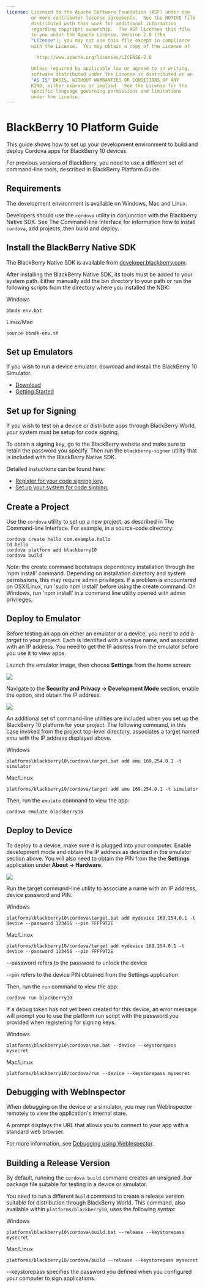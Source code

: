 ```yaml
---
license: Licensed to the Apache Software Foundation (ASF) under one
         or more contributor license agreements.  See the NOTICE file
         distributed with this work for additional information
         regarding copyright ownership.  The ASF licenses this file
         to you under the Apache License, Version 2.0 (the
         "License"); you may not use this file except in compliance
         with the License.  You may obtain a copy of the License at

           http://www.apache.org/licenses/LICENSE-2.0

         Unless required by applicable law or agreed to in writing,
         software distributed under the License is distributed on an
         "AS IS" BASIS, WITHOUT WARRANTIES OR CONDITIONS OF ANY
         KIND, either express or implied.  See the License for the
         specific language governing permissions and limitations
         under the License.
---
```


# BlackBerry 10 Platform Guide

This guide shows how to set up your development environment to build and deploy Cordova apps for BlackBerry 10 devices.

For previous versions of BlackBerry, you need to use a different set of command-line tools, described in BlackBerry Platform Guide.

## Requirements

The development environment is available on Windows, Mac and Linux.

Developers should use the `cordova` utility in conjunction with the Blackberry Native SDK.  See The Command-line Interface for information how to install `cordova`, add projects, then build and deploy.

## Install the BlackBerry Native SDK

The BlackBerry Native SDK is available from [developer.blackberry.com](http://developer.blackberry.com/native/download/).

After installing the BlackBerry Native SDK, its tools must be added to your system path. Either manually add the bin directory to your path or run the following scripts from the directory where you installed the NDK:

Windows 

    bbndk-env.bat

Linux/Mac 

    source bbndk-env.sh

## Set up Emulators

If you wish to run a device emulator, download and install the BlackBerry 10 Simulator.

* [Download](http://developer.blackberry.com/native/download/)
* [Getting Started](http://developer.blackberry.com/devzone/develop/simulator/blackberry_10_simulator_start.html)

## Set up for Signing

If you wish to test on a device or distribute apps through BlackBerry World, your system must be setup for code signing.

To obtain a signing key, go to the BlackBerry website and make sure to retain the password you specify. Then run the `blackberry-signer` utility that is included with the BlackBerry Native SDK.

Detailed instuctions can be found here:

* [Register for your code signing key.](https://www.blackberry.com/SignedKeys/codesigning.html)
* [Set up your system for code signing.](https://developer.blackberry.com/html5/documentation/signing_setup_bb10_apps_2008396_11.html)

## Create a Project

Use the `cordova` utility to set up a new project, as described in The Command-line Interface. For example, in a source-code
directory:
 
    cordova create hello com.example.hello
    cd hello
    cordova platform add blackberry10
    cordova build

*Note*: the create command bootstraps dependency installation through the 'npm install' command. Depending on installation directory and system permissions, this may require admin privileges. If a problem is encountered on OSX/Linux, run 'sudo npm install' before using the create command. On Windows, run 'npm install' in a command line utility opened with admin privileges.

## Deploy to Emulator

Before testing an app on either an emulator or a device, you need to add a _target_ to your project. Each is identified with a unique name, and associated with an IP address. You need to get the IP address from the emulator before you use it to view apps.

Launch the emulator image, then choose __Settings__ from the home screen:

![](img/guide/platforms/blackberry10/bb_home.png)

Navigate to the __Security and Privacy &rarr; Development Mode__ section, enable the option, and obtain the IP address:

![](img/guide/platforms/blackberry10/bb_devel.png)

An additional set of command-line utilities are included when you set up the BlackBerry 10 platform for your project.  The following command, in this case invoked from the project top-level directory, associates a target named _emu_ with the IP address displayed above.

Windows

    platforms\blackberry10\cordova\target.bat add emu 169.254.0.1 -t simulator

Mac/Linux

    platforms/blackberry10/cordova/target add emu 169.254.0.1 -t simulator

Then, run the `emulate` command to view the app:

    cordova emulate blackberry10

## Deploy to Device

To deploy to a device, make sure it is plugged into your computer. Enable development mode and obtain the IP address as desribed in the emulator section above. You will also need to obtain the PIN from the the __Settings__ application under __About &rarr; Hardware__.

![](img/guide/platforms/blackberry10/bb_pin.png)

Run the target command-line utility to associate a name with an IP address, device password and PIN.

Windows

    platforms\blackberry10\cordova\target.bat add mydevice 169.254.0.1 -t device --password 123456 --pin FFFF972E

Mac/Linux

    platforms/blackberry10/cordova/target add mydevice 169.254.0.1 -t device --password 123456 --pin FFFF972E

--password refers to the password to unlock the device

--pin refers to the device PIN obtained from the Settings application

Then, run the `run` command to view the app:

    cordova run blackberry10

If a debug token has not yet been created for this device, an error message will prompt you to use the platform run script with the password you provided when registering for signing keys.

Windows

    platforms\blackberry10\cordova\run.bat --device --keystorepass mysecret

Mac/Linux

    platforms/blackberry10/cordova/run --device --keystorepass mysecret

## Debugging with WebInspector

When debugging on the device or a simulator, you may run WebInspector remotely to view the application's internal state.

A prompt displays the URL that allows you to connect to your app with a standard web browser.

For more information, see [Debugging using WebInspector](http://developer.blackberry.com/html5/documentation/web_inspector_overview_1553586_11.html).

## Building a Release Version

By default, running the `cordova build` command creates an unsigned _.bar_ package file suitable for testing in a device or simulator.

You need to run a different `build` command to create a release version suitable for distribution through BlackBerry World.  This command, also available within `platforms/blackberry10`, uses the following syntax:

Windows

    platforms\blackberry10\cordova\build.bat --release --keystorepass mysecret

Mac/Linux

    platforms/blackberry10/cordova/build --release --keystorepass mysecret

--keystorepass specifies the password you defined when you configured your computer to sign applications.
